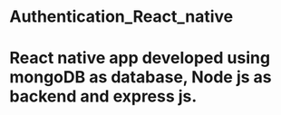 # Authentication_React_native
# React native app developed using mongoDB as database, Node js as backend and express js.


